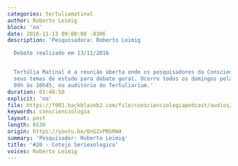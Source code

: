 ```yaml
---
categories: tertuliamatinal
author: Roberto Leimig
block: 'no'
date: 2016-11-13 09:00:00 -0306
description: 'Pesquisadora: Roberto Leimig

  Debate realizado em 13/11/2016


  Tertúlia Matinal é a reunião aberta onde os pesquisadores da Conscienciologia apresentam
  seus temas de estudo para debate geral. Ocorre todos os domingos pela manhã, das
  09h às 10h45, no auditório do Tertuliarium.'
duration: 01:48:50
explicit: 'no'
file: https://f001.backblazeb2.com/file/conscienciologiapodcast/audios/0nGZxPNSRW4.m4a
keywords: conscienciologia
layout: post
length: 6530
origin: https://youtu.be/0nGZxPNSRW4
summary: 'Pesquisador: Roberto Leimig'
title: '#20 - Cotejo Seriexologico'
voices: Roberto Leimig
---
```

